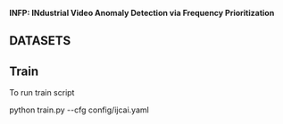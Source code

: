 **INFP: INdustrial Video Anomaly Detection via Frequency Prioritization**
## DATASETS


## Train
To run train script


python train.py     --cfg config/ijcai.yaml
